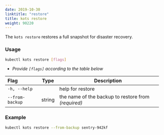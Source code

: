 ```yaml
---
date: 2019-10-30
linktitle: "restore"
title: kots restore
weight: 90220
---
```


The `kots restore` restores a full snapshot for disaster recovery.

### Usage

```bash
kubectl kots restore [flags]
```

- _Provide `[flags]` according to the table below_

| Flag            | Type   | Description                                         |
| :-------------- | ------ | --------------------------------------------------- |
| `-h, --help`    |        | help for restore                                    |
| `--from-backup` | string | the name of the backup to restore from _(required)_ |

### Example

```bash
kubectl kots restore --from-backup sentry-942kf
```
